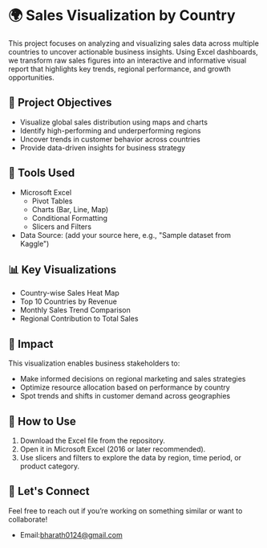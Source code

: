 # 🌍 Sales Visualization by Country

This project focuses on analyzing and visualizing sales data across multiple countries to uncover actionable business insights. Using Excel dashboards, we transform raw sales figures into an interactive and informative visual report that highlights key trends, regional performance, and growth opportunities.

## 📌 Project Objectives

- Visualize global sales distribution using maps and charts
- Identify high-performing and underperforming regions
- Uncover trends in customer behavior across countries
- Provide data-driven insights for business strategy

## 🧰 Tools Used

- Microsoft Excel
  - Pivot Tables
  - Charts (Bar, Line, Map)
  - Conditional Formatting
  - Slicers and Filters
- Data Source: (add your source here, e.g., "Sample dataset from Kaggle")

## 📊 Key Visualizations

- Country-wise Sales Heat Map
- Top 10 Countries by Revenue
- Monthly Sales Trend Comparison
- Regional Contribution to Total Sales

## 🚀 Impact

This visualization enables business stakeholders to:
- Make informed decisions on regional marketing and sales strategies
- Optimize resource allocation based on performance by country
- Spot trends and shifts in customer demand across geographies

## 📎 How to Use

1. Download the Excel file from the repository.
2. Open it in Microsoft Excel (2016 or later recommended).
3. Use slicers and filters to explore the data by region, time period, or product category.



## 🤝 Let's Connect

Feel free to reach out if you’re working on something similar or want to collaborate!

- Email:bharath0124@gmail.com



